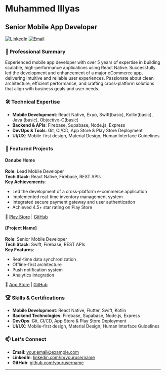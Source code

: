 # Muhammed Illyas

## Senior Mobile App Developer

[![LinkedIn](https://img.shields.io/badge/LinkedIn-Connect-blue)](https://www.linkedin.com/in/muhammed-illyas)
[![Email](https://img.shields.io/badge/Email-Contact-red)](mailto:muhammedillyas.c@gmail.com)

### 🎯 Professional Summary

Experienced mobile app developer with over 5 years of expertise in building scalable, high-performance applications using React Native. Successfully led the development and enhancement of a major eCommerce app, delivering intuitive and reliable user experiences. Passionate about clean architecture, efficient performance, and crafting cross-platform solutions that align with business goals and user needs.

### 🛠️ Technical Expertise

- **Mobile Development**: React Native, Expo, Swift(basic), Kotlin(basic), Java (basic), Objective-C(basic)
- **Backend & APIs**: Firebase, Supabase, Node.js, Express
- **DevOps & Tools**: Git, CI/CD, App Store & Play Store Deployment
- **UI/UX**: Mobile-first design, Material Design, Human Interface Guidelines

### 📱 Featured Projects

#### Danube Home

**Role**: Lead Mobile Developer  
**Tech Stack**: React Native, Firebase, REST APIs  
**Key Achievements**:

- Led the development of a cross-platform e-commerce application
- Implemented real-time inventory management system
- Integrated secure payment gateway and user authentication
- Achieved 4.5+ star rating on Play Store

🔗 [Play Store](https://play.google.com/store/apps/details?id=...) | [GitHub](https://github.com/yourusername/app-repo)

#### [Project Name]

**Role**: Senior Mobile Developer  
**Tech Stack**: Swift, Firebase, REST APIs  
**Key Features**:

- Real-time data synchronization
- Offline-first architecture
- Push notification system
- Analytics integration

🔗 [App Store](https://apps.apple.com/us/app/...) | [GitHub](https://github.com/yourusername/app-repo)

### 🏆 Skills & Certifications

- **Mobile Development**: React Native, Flutter, Swift, Kotlin
- **Backend Technologies**: Firebase, Supabase, Node.js, Express
- **DevOps**: Git, CI/CD, App Store & Play Store Deployment
- **UI/UX**: Mobile-first design, Material Design, Human Interface Guidelines

### 📫 Let's Connect

- **Email**: [your.email@example.com](mailto:your.email@example.com)
- **LinkedIn**: [linkedin.com/in/yourusername](https://linkedin.com/in/yourusername)
- **GitHub**: [github.com/yourusername](https://github.com/yourusername)

---

